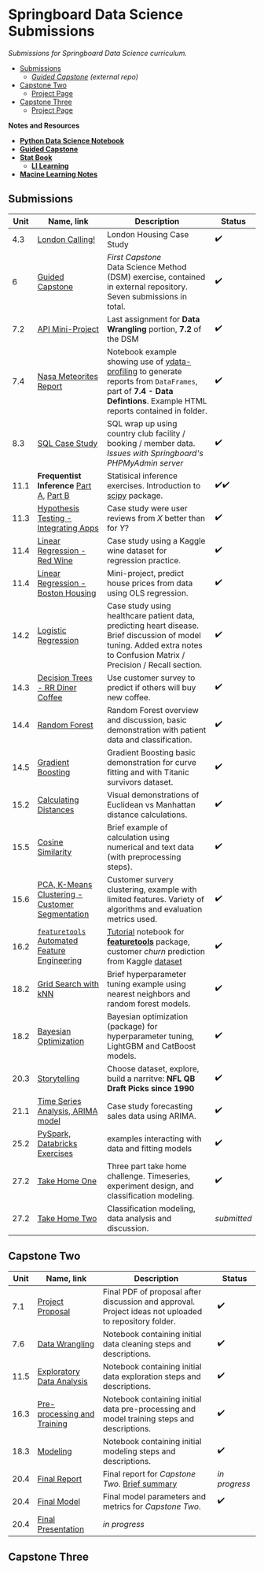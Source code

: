 # Springboard Data Science Submissions

*Submissions for Springboard Data Science curriculum.*

 - [Submissions](#Submissions)
   - *[Guided Capstone](https://github.com/NBPub/DataScienceGuidedCapstone) (external repo)*
 - [Capstone Two](#Capstone-Two)
   - [Project Page](/Capstone%20Two/)
 - [Capstone Three](#Capstone-Three)
   - [Project Page](/Capstone%20Three/)

**Notes and Resources**
 - [**Python Data Science Notebook**](https://github.com/jakevdp/PythonDataScienceHandbook)
 - [**Guided Capstone**](https://github.com/NBPub/DataScienceGuidedCapstone#useful-tidbits)
 - [**Stat Book**](/10.1%20StatBookNotes)
   - [**LI Learning**](/10.1%20StatBookNotes/LI_Learning_notes.md)
 - [**Macine Learning Notes**](/ML_Notes)

## Submissions

| Unit | Name, link | Description | Status |
|---------|-------|-------|----------|
| 4.3 | [London Calling!](/4.3%20London%20Calling!/Unit%204%20Challenge%20-%20Tier%203.ipynb) | London Housing Case Study  | ✔️ |
| 6 | [Guided Capstone](https://github.com/NBPub/DataScienceGuidedCapstone) | *First Capstone*<br>Data Science Method (DSM) exercise, contained in external repository. Seven submissions in total. | ✔️ |
| 7.2 | [API Mini-Project](/7.2.5%20API%20Mini-Project/api_data_wrangling_mini_project.ipynb) | Last assignment for **Data Wrangling** portion, **7.2** of the DSM | ✔️ |
| 7.4 | [Nasa Meteorites Report](/7.4.2%20Meteorites/meteorites.ipynb) | Notebook example showing use of [ydata-profiling](https://ydata-profiling.ydata.ai/docs/master/pages/getting_started/quickstart.html) to generate reports from `DataFrames`, part of **7.4 - Data Defintions**. Example HTML reports contained in folder. | ✔️ |
| 8.3 | [SQL Case Study](/8.3.3%20SQL%20Case%20Study/SQL_Country_Club.ipynb) | SQL wrap up using country club facility / booking / member data. *Issues with Springboard's PHPMyAdmin server*  | ✔️ |
| 11.1 | **Frequentist Inference** [Part A](/11.1%20Statistical%20Inference/Frequentist%20Inference%20Case%20Study%20-%20Part%20A.ipynb), [Part B](/11.1%20Statistical%20Inference/Frequentist%20Inference%20Case%20Study%20-%20Part%20B.ipynb)  | Statisical inference exercises. Introduction to [scipy](https://docs.scipy.org/doc/scipy/index.html) package.  | ✔️✔️ |
| 11.3 | [Hypothesis Testing - Integrating Apps](/11.3%20Hypothesis%20Testing/Case%20Study_Integrating%20Apps%20-%20Tier%203.ipynb)  | Case study were user reviews from *X* better than for *Y*? | ✔️ |
| 11.4 | [Linear Regression - Red Wine](/11.4%20Modeling_LinReg/Regression%20Case%20Study%20-%20Red%20Wine%20-%20Tier%203.ipynb) | Case study using a Kaggle wine dataset for regression practice.  | ✔️ |
| 11.4 | [Linear Regression - Boston Housing](/11.4%20LinReg_Boston%20Housing/Mini_Project_Linear_Regression.ipynb) | Mini-project, predict house prices from data using OLS regression.  | ✔️ |
| 14.2 | [Logistic Regression](/14.2%20Logistic%20Regression/Logistic%20Regression%20Advanced%20Case%20Study.ipynb) | Case study using healthcare patient data, predicting heart disease. Brief discussion of model tuning. Added extra notes to Confusion Matrix / Precision / Recall section.  | ✔️ |
| 14.3 | [Decision Trees - RR Diner Coffee](/14.3%20Decision%20Trees/Decision%20Tree%20Specialty%20Coffee%20Case%20Study%20-%20Tier%203.ipynb) | Use customer survey to predict if others will buy new coffee.  | ✔️ |
| 14.4 | [Random Forest](/14.4%20Random%20Forest/RandomForest_casestudy_covid19.ipynb) | Random Forest overview and discussion, basic demonstration with patient data and classification.  | ✔️ |
| 14.5 | [Gradient Boosting](/14.5%20Gradient%20Boosting/Gradient%20Boosting%20Case%20Study.ipynb) | Gradient Boosting basic demonstration for curve fitting and with Titanic survivors dataset.  | ✔️ |
| 15.2 | [Calculating Distances](/15.2%20Euclidean%20and%20Manhattan%20Distances/Euclidean_and_Manhattan_Distances_Case_Study.ipynb) | Visual demonstrations of Euclidean vs Manhattan distance calculations. | ✔️ |
| 15.5 | [Cosine Similarity](/15.5%20Cosine%20Similarity/Cosine_Similarity_Case_Study.ipynb) | Brief example of calculation using numerical and text data (with preprocessing steps).  | ✔️ |
| 15.6 | [PCA, K-Means Clustering - Customer Segmentation](/15.6%20PCA_K-Means%20clustering/Clustering%20Case%20Study%20-%20Customer%20Segmentation%20with%20K-Means.ipynb) | Customer survery clustering, example with limited features. Variety of algorithms and evaluation metrics used.  | ✔️ |
| 16.2 | [`featuretools` Automated Feature Engineering](/) | [Tutorial](https://github.com/alteryx/predict-customer-churn/tree/master) notebook for **[featuretools](https://github.com/alteryx/featuretools)** package, customer *churn* prediction from Kaggle [dataset](https://www.kaggle.com/c/kkbox-churn-prediction-challenge/data)  | ✔️ |
| 18.2 | [Grid Search with kNN](/18.2.4%20kNN%20Grid%20Search/GridSearchKNN_Case_Study.ipynb) | Brief hyperparameter tuning example using nearest neighbors and random forest models.  | ✔️ |
| 18.2 | [Bayesian Optimization](/18.2.6%20Bayesian%20Optimization/Bayesian_optimization_case_study.ipynb) | Bayesian optimization (package) for hyperparameter tuning, LightGBM and CatBoost models. | ✔️ |
| 20.3 | [Storytelling](/20.3.2%Dataset%Story/Story.ipynb) | Choose dataset, explore, build a narritve: **NFL QB Draft Picks since 1990** | ✔️ |
| 21.1 | [Time Series Analysis, ARIMA model](/21.1.2%20Time%20Series%20Analysis_CowboyCigarettes/Cowboy%20Cigarettes%20Case%20Study%20-%20Tier%203.ipynb) | Case study forecasting sales data using ARIMA. | ✔️ |
| 25.2 | [PySpark, Databricks Exercises](https://databricks-prod-cloudfront.cloud.databricks.com/public/4027ec902e239c93eaaa8714f173bcfc/3047528175824667/1554603962728198/5866498542742602/latest.html) | examples interacting with data and fitting models | ✔️ |
| 27.2 | [Take Home One](/27.2.2%20Take%20Home%20Challenge/submission.ipynb) | Three part take home challenge. Timeseries, experiment design, and classification modeling. | ✔️ |
| 27.2 | [Take Home Two](/27.2.3%20Take%20Home%20Two/submission.ipynb) | Classification modeling, data analysis and discussion. | *submitted* |


## Capstone Two

| Unit | Name, link | Description | Status |
|---------|-------|-------|----------|
| 7.1 | [Project Proposal](/Capstone%20Two/7.1_Project%20Propsal.pdf) | Final PDF of proposal after discussion and approval. Project ideas not uploaded to repository folder.  | ✔️ |
| 7.6 | [Data Wrangling](/Capstone%20Two/7.6_Wrangling.ipynb) | Notebook containing initial data cleaning steps and descriptions.  | ✔️ |
| 11.5 | [Exploratory Data Analysis](/Capstone%20Two/11.6_EDA.ipynb) | Notebook containing initial data exploration steps and descriptions.  | ✔️ |
| 16.3 | [Pre-processing and Training](/Capstone%20Two/16.3_Preprocessing-Training.ipynb) | Notebook containing initial data pre-processing and model training steps and descriptions.  | ✔️ |
| 18.3 | [Modeling](/Capstone%20Two/18.3_Modeling.ipynb) | Notebook containing initial modeling steps and descriptions.  | ✔️ |
| 20.4 | [Final Report](/Capstone%20Two/Report/capstone_two_audl_report.pdf) | Final report for *Capstone Two*. [Brief summary](/Capstone%20Two#Overview)  | *in progress*  |
| 20.4 | [Final Model](/Capstone%20Two/Report/final_model_info.csv) | Final model parameters and metrics for *Capstone Two*. | ✔️ |
| 20.4 | [Final Presentation](/Capstone%20Two/Report/capstone_two_audl_slides.pdf) | *in progress* |

## Capstone Three
